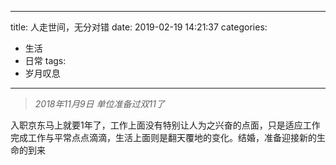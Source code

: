 
---
title: 人走世间，无分对错
date: 2019-02-19 14:21:37
categories:
- 生活
- 日常
tags: 
- 岁月叹息
---

>*2018年11月9日 单位准备过双11了*

入职京东马上就要1年了，工作上面没有特别让人为之兴奋的点面，只是适应工作完成工作与平常点点滴滴，生活上面则是翻天覆地的变化。结婚，准备迎接新的生命的到来
